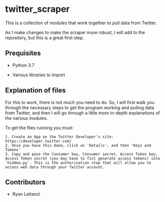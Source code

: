 # twitter_scraper
This is a collection of modules that work together to pull data from Twitter.

As I make changes to make the scraper more robust, I will add to the repository, but this is a great first step.

Prequisites
-----------

- Python 3.7

- Various libraries to import

Explanation of files
--------
For this to work, there is not much you need to do. So, I will first walk you through the necessary steps to get the program working and pulling data from Twitter, and then I will go through a little more in-depth explanations of the various modules.

To get the files running you must:
    
    1. Create an App on the Twitter Developer's site: https://developer.twitter.com/
    2. Once you have this done, click on 'Details', and then 'Keys and Tokens'
    3. Copy and pase the Consumer key, Consumer secret, Access Token key, Access Token secret (you may have to fist generate access tokens) into `hidden.py`. This is the authorization step that will allow you to access web data through your Twitter account.

  
Contributors
--------------

- Ryan Lattanzi
